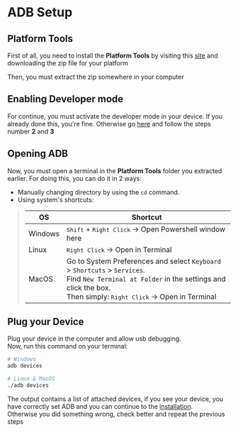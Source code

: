 # ADB Setup

## Platform Tools
First of all, you need to install the **Platform Tools** by visiting this [site](https://developer.android.com/studio/releases/platform-tools.html#downloads) and downloading the zip file for your platform

Then, you must extract the zip somewhere in your computer

## Enabling Developer mode

For continue, you must activate the developer mode in your device. If you already done this, you're fine.
Otherwise go [here](README.md#installation) and follow the steps number **2** and **3**

## Opening ADB
Now, you must open a terminal in the **Platform Tools** folder you extracted earlier. For doing this, you can do it in 2 ways:
- Manually changing directory by using the `cd` command.
- Using system's shortcuts:

> | OS | Shortcut |
> | -- | -------- |
> | Windows | <kbd>Shift</kbd> + <kbd>Right Click</kbd> -> Open Powershell window here |
> | Linux | <kbd>Right Click</kbd> -> Open in Terminal |
> | MacOS | Go to System Preferences and select `Keyboard` > `Shortcuts` > `Services`. <br>Find `New Terminal at Folder` in the settings and click the box.<br> Then simply: <kbd>Right Click</kbd> -> Open in Terminal |

## Plug your Device
Plug your device in the computer and allow usb debugging. <br/>
Now, run this command on your terminal:
```sh
# Windows
adb devices

# Linux & MacOS
./adb devices
```
The output contains a list of attached devices, if you see your device, you have correctly set ADB and you can continue to the [installation](README.md#installation). <br />
Otherwise you did something wrong, check better and repeat the previous steps
